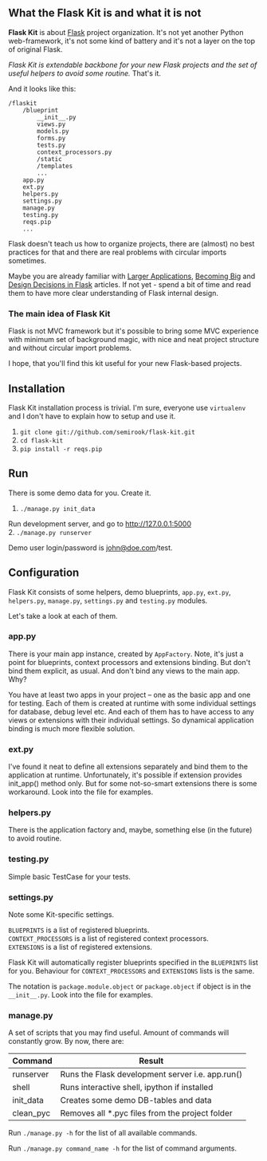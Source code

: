 ## What the Flask Kit is and what it is not

**Flask Kit** is about [Flask](http://flask.pocoo.org/) project organization.
It's not yet another Python web-framework, it's not some kind of battery 
and it's not a layer on the top of original Flask.

*Flask Kit is extendable backbone for your new Flask projects
and the set of useful helpers to avoid some routine.* That's it.

And it looks like this:

```
/flaskit
    /blueprint
        __init__.py
        views.py
        models.py
        forms.py
        tests.py
        context_processors.py
        /static
        /templates
        ...
    app.py
    ext.py
    helpers.py
    settings.py
    manage.py
    testing.py
    reqs.pip
    ...
```

Flask doesn't teach us how to organize projects, there are (almost) no best practices for that and
there are real problems with circular imports sometimes.

Maybe you are already familiar with [Larger Applications](http://flask.pocoo.org/docs/patterns/packages/),
[Becoming Big](http://flask.pocoo.org/docs/becomingbig/) and
[Design Decisions in Flask](http://flask.pocoo.org/docs/design/) articles.
If not yet - spend a bit of time and read them to have more clear understanding of Flask internal design.

### The main idea of Flask Kit

Flask is not MVC framework but it's possible to bring some MVC experience with minimum set of background magic,
with nice and neat project structure and without circular import problems.

I hope, that you'll find this kit useful for your new Flask-based projects.


## Installation

Flask Kit installation process is trivial. I'm sure, everyone use `virtualenv`
and I don't have to explain how to setup and use it.

1. ```git clone git://github.com/semirook/flask-kit.git```
2. ```cd flask-kit```
3. ```pip install -r reqs.pip```


## Run

There is some demo data for you. Create it.  
1. ```./manage.py init_data```

Run development server, and go to http://127.0.0.1:5000  
2. ```./manage.py runserver```

Demo user login/password is john@doe.com/test.


## Configuration

Flask Kit consists of some helpers, demo blueprints,
`app.py`, `ext.py`, `helpers.py`, `manage.py`, `settings.py` and `testing.py` modules.

Let's take a look at each of them.


### app.py

There is your main app instance, created by `AppFactory`. Note, it's just a point for blueprints,
context processors and extensions binding. But don't bind them explicit, as usual. And don't bind any views
to the main app. Why?

You have at least two apps in your project – one as the basic app and one for testing.
Each of them is created at runtime with some individual settings for database, debug level etc.
And each of them has to have access to any views or extensions with their individual settings.
So dynamical application binding is much more flexible solution.


### ext.py

I've found it neat to define all extensions separately and bind them to the application at runtime.
Unfortunately, it's possible if extension provides init_app() method only. But for some not-so-smart
extensions there is some workaround. Look into the file for examples.


### helpers.py

There is the application factory and, maybe, something else (in the future) to avoid routine.


### testing.py

Simple basic TestCase for your tests.


### settings.py

Note some Kit-specific settings.

`BLUEPRINTS` is a list of registered blueprints.  
`CONTEXT_PROCESSORS` is a list of registered context processors.  
`EXTENSIONS` is a list of registered extensions.  

Flask Kit will automatically register blueprints specified in the `BLUEPRINTS`
list for you. Behaviour for `CONTEXT_PROCESSORS` and `EXTENSIONS` lists is the same.

The notation is `package.module.object` or `package.object` if object is in the `__init__.py`.
Look into the file for examples.


### manage.py

A set of scripts that you may find useful. Amount of commands will constantly
grow. By now, there are:

**Command**           | **Result**                                             |
----------------------|--------------------------------------------------------|
runserver             | Runs the Flask development server i.e. app.run()       |
shell                 | Runs interactive shell, ipython if installed           |
init_data             | Creates some demo DB-tables and data                   |
clean_pyc             | Removes all *.pyc files from the project folder        |

Run `./manage.py -h` for the list of all available commands.

Run `./manage.py command_name -h` for the list of command arguments.

